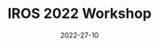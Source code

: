 ---
title: IROS 2022 Workshop
summary: IROS 2022 Workshop on Assistive Robotic Systems for Human Balancing and Walking$:$ Emerging Trends and Perspectives
tags:
date: "2022-27-10"

# Optional external URL for project (replaces project detail page).
external_link: https://www.iit.it/web/hrii/iros2022-workshop
image:
  caption:
  focal_point: Smart
---